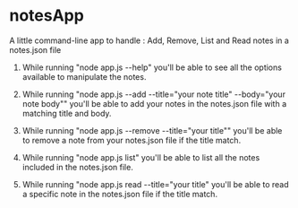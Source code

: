 # notesApp
A little command-line app to handle : Add, Remove, List and Read notes in a notes.json file

1) While running "node app.js --help" 
   you'll be able to see all the options available to manipulate the notes.

2) While running "node app.js --add --title="your note title" --body="your note body"" 
   you'll be able to add your notes in the notes.json file with a matching title and body.
   
3) While running "node app.js --remove --title="your title""
   you'll be able to remove a note from your notes.json file if the title match.
   
4) While running "node app.js list"
   you'll be able to list all the notes included in the notes.json file.
 
5) While running "node app.js read --title="your title"
   you'll be able to read a specific note in the notes.json file if the title match.
   
